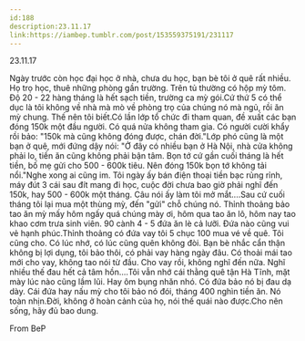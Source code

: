 ```yaml
---
id:188
description:23.11.17
link:https://iambep.tumblr.com/post/153559375191/231117
---
```


23.11.17

Ngày trước còn học đại học ở nhà, chưa du học, bạn bè tôi ở quê rất nhiều.
Họ trọ học, thuê những phòng gần trường. Trên tủ thường có hộp mỳ tôm. Độ
20 - 22 hàng tháng là hết sạch tiền, trường ca mỳ gói.Cứ thứ 5 có thể dục
là tôi không về nhà mà mò về phòng trọ của chúng nó mà ngủ, rồi ăn mỳ chung.
Thế nên tôi biết.Có lần lớp tổ chức đi tham quan, đề xuất các bạn đóng 150k
một đầu người. Có quá nửa không tham gia. Có người cười khẩy rồi bảo: "150k
mà cũng không đóng được, chán đời."Lớp phó cũng là một bạn ở quê, mới đứng
dậy nói: "Ở đây có nhiều bạn ở Hà Nội, nhà cửa không phải lo, tiền ăn cũng
không phải bận tâm. Bọn tớ cứ gần cuối tháng là hết tiền, bố mẹ gửi cho
500 - 600k tiêu. Nên đóng 150k bọn tớ không tải nổi."Nghe xong ai cũng im.
Tôi ngày ấy bán điện thoại tiền bạc rủng rỉnh, máy đút 3 cái sau đít mang
đi học, cuộc đời chưa bao giờ phải nghĩ đến 150k, hay 500 - 600k một tháng.
Câu nói ấy làm tôi mở mắt....Sau cứ cuối tháng tôi lại mua một thùng mỳ,
đến "gửi" chỗ chúng nó. Thỉnh thoảng bảo tao ăn mỳ mấy hôm ngấy quá chúng
mày ơi, hôm qua tao ăn lô, hôm nay tao khao cơm trưa sinh viên. 90 cành
4 - 5 đứa ăn lè cả lưỡi. Đứa nào cũng vui vẻ hạnh phúc.Thỉnh thoảng có đứa
vay tôi 5 chục 100 mua vé về quê. Tôi cũng cho. Có lúc nhớ, có lúc cũng
quên không đòi. Bạn bè nhắc cẩn thận không bị lợi dụng, tôi bảo thôi, có
phải vay hàng ngày đâu. Có thoải mái tao mới cho vay, không tao nói từ đầu.
Cho vay rồi, không nghĩ đến nữa. Nghĩ nhiều thế đau hết cả tâm hồn....Tôi
vẫn nhớ cái thằng quê tận Hà Tĩnh, mặt mày lúc nào cũng lầm lũi. Hay ôm
bụng nhăn nhó. Có đứa bảo nó bị đau dạ dày. Cái đứa hay nấu mỳ cho tôi bảo
nó đói, tháng 400 nghìn tiền ăn. Nó toàn nhịn.Đời, không ở hoàn cảnh của
họ, nói thế quái nào được.Cho nên sống, hãy đủ bao dung.

From BeP